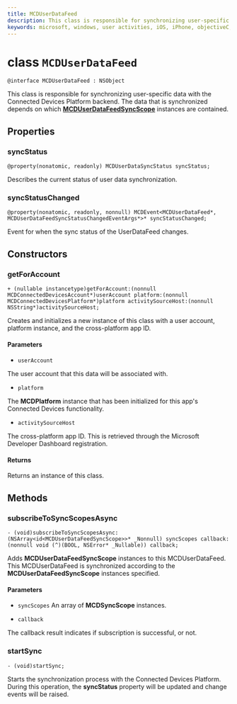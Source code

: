 ```yaml
---
title: MCDUserDataFeed
description: This class is responsible for synchronizing user-specific data with the Connected Devices Platform backend.
keywords: microsoft, windows, user activities, iOS, iPhone, objectiveC, connected devices, Project Rome 
---
```


# class `MCDUserDataFeed`

```
@interface MCDUserDataFeed : NSObject
```

This class is responsible for synchronizing user-specific data with the Connected Devices Platform backend. The data that is synchronized depends on which **[MCDUserDataFeedSyncScope](MCDUserDataFeedSyncScope.md)** instances are contained.

## Properties

### syncStatus
`@property(nonatomic, readonly) MCDUserDataSyncStatus syncStatus;`

Describes the current status of user data synchronization.

### syncStatusChanged
`@property(nonatomic, readonly, nonnull) MCDEvent<MCDUserDataFeed*, MCDUserDataFeedSyncStatusChangedEventArgs*>* syncStatusChanged;`

Event for when the sync status of the UserDataFeed changes.

## Constructors

### getForAccount
`+ (nullable instancetype)getForAccount:(nonnull MCDConnectedDevicesAccount*)userAccount
                                   platform:(nonnull MCDConnectedDevicesPlatform*)platform
                         activitySourceHost:(nonnull NSString*)activitySourceHost;`

Creates and initializes a new instance of this class with a user account, platform instance, and the cross-platform app ID.

#### Parameters
* `userAccount` 

The user account that this data will be associated with.

* `platform` 

The **MCDPlatform** instance that has been initialized for this app's Connected Devices functionality.

* `activitySourceHost` 

The cross-platform app ID. This is retrieved through the Microsoft Developer Dashboard registration.

#### Returns
Returns an instance of this class.

## Methods

### subscribeToSyncScopesAsync
`- (void)subscribeToSyncScopesAsync:(NSArray<id<MCDUserDataFeedSyncScope>>* _Nonnull) syncScopes callback:(nonnull void (^)(BOOL, NSError* _Nullable)) callback;`

Adds **MCDUserDataFeedSyncScope** instances to this MCDUserDataFeed.  This MCDUserDataFeed is synchronized according to the **MCDUserDataFeedSyncScope** instances specified.

#### Parameters

* `syncScopes`
An array of **MCDSyncScope** instances.

* `callback`

The callback result indicates if subscription is successful, or not. 

### startSync
`- (void)startSync;`

Starts the synchronization process with the Connected Devices Platform. During this operation, the **syncStatus** property will be updated and change events will be raised.